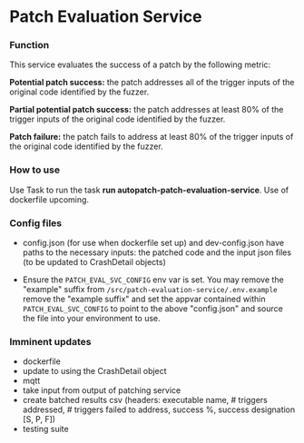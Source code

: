 # Patch Evaluation Service

### Function
This service evaluates the success of a patch by the following metric:

**Potential patch success:** the patch addresses all of the trigger inputs of the original code identified by the fuzzer.

**Partial potential patch success:** the patch addresses at least 80% of the trigger inputs of the original code identified by the fuzzer.

**Patch failure:** the patch fails to address at least 80% of the trigger inputs of the original code identified by the fuzzer.

### How to use
Use Task to run the task **run autopatch-patch-evaluation-service**.
Use of dockerfile upcoming.

### Config files
- config.json (for use when dockerfile set up) and dev-config.json have paths to the necessary inputs: the patched code and the input json files (to be updated to CrashDetail objects)

- Ensure the `PATCH_EVAL_SVC_CONFIG` env var is set.  You may remove the "example" suffix from `/src/patch-evaluation-service/.env.example` remove the "example suffix" and set the appvar contained within `PATCH_EVAL_SVC_CONFIG` to point to the above "config.json" and source the file into your environment to use.

### Imminent updates
- dockerfile
- update to using the CrashDetail object
- mqtt
- take input from output of patching service
- create batched results csv (headers: executable name, # triggers addressed, # triggers failed to address, success %, success designation [S, P, F])
- testing suite
  

